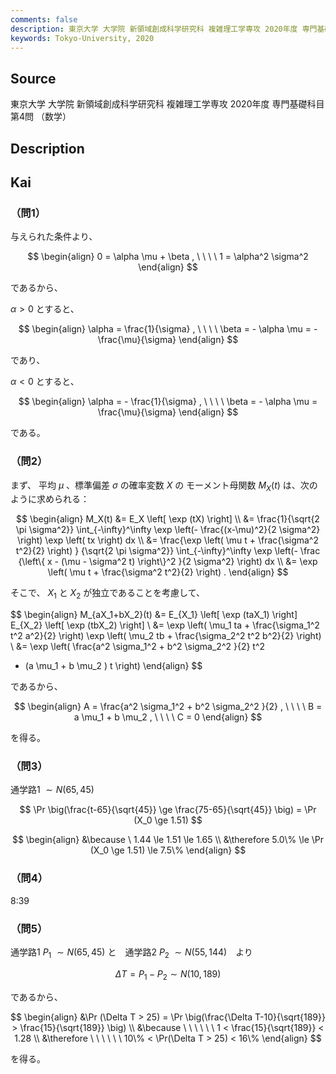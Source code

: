 ```yaml
---
comments: false
description: 東京大学 大学院 新領域創成科学研究科 複雑理工学専攻 2020年度 専門基礎科目 第4問
keywords: Tokyo-University, 2020
---
```


## **Source**
東京大学 大学院 新領域創成科学研究科 複雑理工学専攻 2020年度 専門基礎科目 第4問 （数学）

## **Description**

## **Kai**
### （問1）
与えられた条件より、

$$
\begin{align}
0 = \alpha \mu + \beta
, \ \ \ \ 
1 = \alpha^2 \sigma^2
\end{align}
$$

であるから、

$\alpha \gt 0$ とすると、

$$
\begin{align}
\alpha = \frac{1}{\sigma}
, \ \ \ \ 
\beta = - \alpha \mu = - \frac{\mu}{\sigma}
\end{align}
$$

であり、

$\alpha \lt 0$ とすると、

$$
\begin{align}
\alpha = - \frac{1}{\sigma}
, \ \ \ \ 
\beta = - \alpha \mu = \frac{\mu}{\sigma}
\end{align}
$$

である。

### （問2）
まず、 平均 $\mu$ 、標準偏差 $\sigma$ の確率変数 $X$ の
モーメント母関数 $M_X(t)$ は、次のように求められる：

$$
\begin{align}
M_X(t)
&= E_X \left[ \exp (tX) \right]
\\
&= \frac{1}{\sqrt{2 \pi \sigma^2}} \int_{-\infty}^\infty
\exp \left(- \frac{(x-\mu)^2}{2 \sigma^2} \right)
\exp \left( tx \right) dx
\\
&= \frac{\exp \left( \mu t + \frac{\sigma^2 t^2}{2} \right) }
{\sqrt{2 \pi \sigma^2}} \int_{-\infty}^\infty
\exp \left(- \frac
{\left\{ x - (\mu - \sigma^2 t) \right\}^2 }{2 \sigma^2} \right)
dx
\\
&= \exp \left( \mu t + \frac{\sigma^2 t^2}{2} \right)
.
\end{align}
$$

そこで、 $X_1$ と $X_2$ が独立であることを考慮して、

$$
\begin{align}
M_{aX_1+bX_2}(t)
&=
E_{X_1} \left[ \exp (taX_1) \right]
E_{X_2} \left[ \exp (tbX_2) \right]
\\
&=
\exp \left( \mu_1 ta + \frac{\sigma_1^2 t^2 a^2}{2} \right)
\exp \left( \mu_2 tb + \frac{\sigma_2^2 t^2 b^2}{2} \right)
\\
&=
\exp \left( \frac{a^2 \sigma_1^2 + b^2 \sigma_2^2 }{2} t^2
+ (a \mu_1 + b \mu_2 ) t \right)
\end{align}
$$

であるから、

$$
\begin{align}
A = \frac{a^2 \sigma_1^2 + b^2 \sigma_2^2 }{2}
, \ \ \ \ 
B = a \mu_1 + b \mu_2
, \ \ \ \ 
C = 0
\end{align}
$$

を得る。

### （問3）
通学路1 $\sim N(65, 45)$

$$
\Pr \big(\frac{t-65}{\sqrt{45}} \ge \frac{75-65}{\sqrt{45}} \big) = \Pr (X_0 \ge 1.51)
$$

$$
\begin{align}
&\because \  1.44 \le 1.51 \le 1.65 \\
&\therefore 5.0\% \le \Pr (X_0 \ge 1.51) \le 7.5\%
\end{align}
$$

### （問4）
8:39

### （問5）
通学路1 $P_1$ $\sim N(65, 45)$ と　通学路2 $P_2$ $\sim N(55, 144)$　より

$$
\Delta T = P_1 - P_2 \sim N(10, 189)
$$

であるから、

$$
\begin{align}
&\Pr (\Delta T > 25) = \Pr \big(\frac{\Delta T-10}{\sqrt{189}} > \frac{15}{\sqrt{189}} \big) \\
&\because \ \ \ \ \ \ 1 < \frac{15}{\sqrt{189}} < 1.28 \\
&\therefore \ \ \ \ \ \ 10\% < \Pr(\Delta T > 25) < 16\%
\end{align}
$$

を得る。